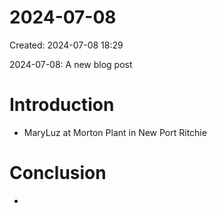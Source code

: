 # 2024-07-08
Created: 2024-07-08 18:29

2024-07-08: A new blog post

# Introduction
- MaryLuz at Morton Plant in New Port Ritchie
# Conclusion
- 

